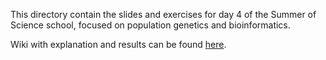 This directory contain the slides and exercises for day 4 of the Summer of Science school, focused on population genetics and bioinformatics. 

Wiki with explanation and results can be found [here](https://github.com/mariamadrid19/SoS-daphnia/wiki). 

